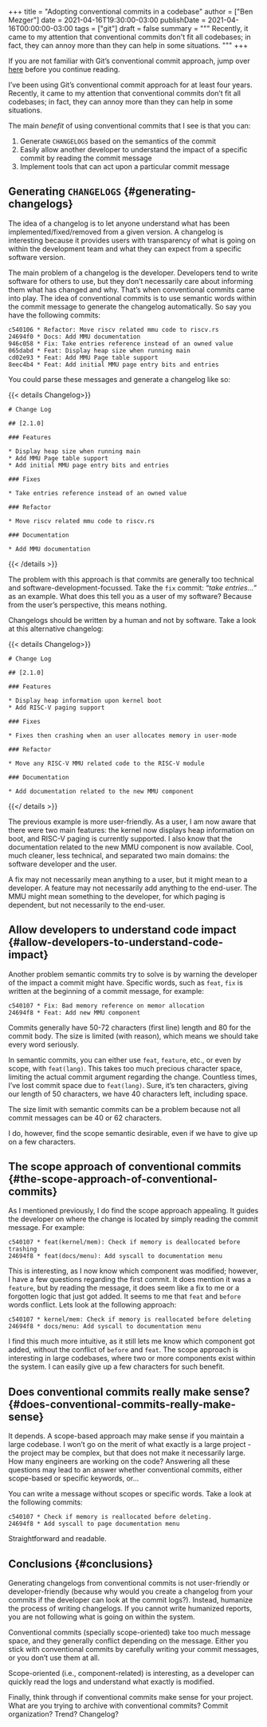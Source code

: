 +++
title = "Adopting conventional commits in a codebase"
author = ["Ben Mezger"]
date = 2021-04-16T19:30:00-03:00
publishDate = 2021-04-16T00:00:00-03:00
tags = ["git"]
draft = false
summary = """
Recently, it came to my attention that conventional commits don't fit all
codebases; in fact, they can annoy more than they can help in some situations.
"""
+++

If you are not familiar with Git&rsquo;s conventional commit approach, jump over [here](https://www.conventionalcommits.org/)
before you continue reading.

I&rsquo;ve been using Git&rsquo;s conventional commit approach for at least four years.
Recently, it came to my attention that conventional commits don&rsquo;t fit all
codebases; in fact, they can annoy more than they can help in some situations.

The main _benefit_ of using conventional commits that I see is that you can:

1.  Generate `CHANGELOGS` based on the semantics of the commit
2.  Easily allow another developer to understand the impact of a specific commit
    by reading the commit message
3.  Implement tools that can act upon a particular commit message

## Generating `CHANGELOGS` {#generating-changelogs}

The idea of a changelog is to let anyone understand what has been
implemented/fixed/removed from a given version. A changelog is interesting
because it provides users with transparency of what is going on within the
development team and what they can expect from a specific software version.

The main problem of a changelog is the developer. Developers tend to write
software for others to use, but they don&rsquo;t necessarily care about informing them
what has changed and why. That&rsquo;s when conventional commits came into play. The
idea of conventional commits is to use semantic words within the commit message
to generate the changelog automatically. So say you have the following commits:

```nil
c540106 * Refactor: Move riscv related mmu code to riscv.rs
24694f0 * Docs: Add MMU documentation
946c058 * Fix: Take entries reference instead of an owned value
065dabd * Feat: Display heap size when running main
cd02e93 * Feat: Add MMU Page table support
8eec4b4 * Feat: Add initial MMU page entry bits and entries
```

You could parse these messages and generate a changelog like so:

{{< details Changelog>}}

```text
# Change Log

## [2.1.0]

### Features

* Display heap size when running main
* Add MMU Page table support
* Add initial MMU page entry bits and entries

### Fixes

* Take entries reference instead of an owned value

### Refactor

* Move riscv related mmu code to riscv.rs

### Documentation

* Add MMU documentation
```

{{< /details >}}

The problem with this approach is that commits are generally too technical and
software-development-focussed. Take the `fix` commit: &ldquo;_take entries&#x2026;_&rdquo; as an
example. What does this tell you as a user of my software? Because from the
user&rsquo;s perspective, this means nothing.

Changelogs should be written by a human and not by software. Take a look at this
alternative changelog:

{{< details Changelog>}}

```text
# Change Log

## [2.1.0]

### Features

* Display heap information upon kernel boot
* Add RISC-V paging support

### Fixes

* Fixes then crashing when an user allocates memory in user-mode

### Refactor

* Move any RISC-V MMU related code to the RISC-V module

### Documentation

* Add documentation related to the new MMU component
```

{{</ details >}}

The previous example is more user-friendly. As a user, I am now aware that there
were two main features: the kernel now displays heap information on boot, and
RISC-V paging is currently supported. I also know that the documentation related
to the new MMU component is now available. Cool, much cleaner, less technical,
and separated two main domains: the software developer and the user.

A fix may not necessarily mean anything to a user, but it might mean to a
developer. A feature may not necessarily add anything to the end-user. The MMU
might mean something to the developer, for which paging is dependent, but not
necessarily to the end-user.

## Allow developers to understand code impact {#allow-developers-to-understand-code-impact}

Another problem semantic commits try to solve is by warning the developer of the
impact a commit might have. Specific words, such as `feat`, `fix` is written at
the beginning of a commit message, for example:

```text
c540107 * Fix: Bad memory reference on memor allocation
24694f8 * Feat: Add new MMU component
```

Commits generally have 50-72 characters (first line) length and 80 for the
commit body. The size is limited (with reason), which means we should take every
word seriously.

In semantic commits, you can either use `feat`, `feature`, etc., or even by
scope, with `feat(lang)`. This takes too much precious character space, limiting
the actual commit argument regarding the change. Countless times, I&rsquo;ve lost
commit space due to `feat(lang)`. Sure, it&rsquo;s ten characters, giving our length
of 50 characters, we have 40 characters left, including space.

The size limit with semantic commits can be a problem because not all commit
messages can be 40 or 62 characters.

I do, however, find the scope semantic desirable, even if we have to give
up on a few characters.

## The scope approach of conventional commits {#the-scope-approach-of-conventional-commits}

As I mentioned previously, I do find the scope approach appealing. It guides the
developer on where the change is located by simply reading the commit message.
For example:

```text
c540107 * feat(kernel/mem): Check if memory is deallocated before trashing
24694f8 * feat(docs/menu): Add syscall to documentation menu
```

This is interesting, as I now know which component was modified; however, I have
a few questions regarding the first commit. It does mention it was a `feature`,
but by reading the message, it does seem like a fix to me or a forgotten logic
that just got added. It seems to me that `feat` and `before` words conflict.
Lets look at the following approach:

```text
c540107 * kernel/mem: Check if memory is reallocated before deleting
24694f8 * docs/menu: Add syscall to documentation menu
```

I find this much more intuitive, as it still lets me know which component got
added, without the conflict of `before` and `feat`.
The scope approach is interesting in large codebases, where two or more
components exist within the system. I can easily give up a few characters for
such benefit.

## Does conventional commits really make sense? {#does-conventional-commits-really-make-sense}

It depends. A scope-based approach may make sense if you maintain a large
codebase. I won&rsquo;t go on the merit of what exactly is a large project - the
project may be complex, but that does not make it necessarily large. How many
engineers are working on the code? Answering all these questions may lead to an
answer whether conventional commits, either scope-based or specific keywords,
or&#x2026;

You can write a message without scopes or specific words. Take a look at the
following commits:

```text
c540107 * Check if memory is reallocated before deleting.
24694f8 * Add syscall to page documentation menu
```

Straightforward and readable.

## Conclusions {#conclusions}

Generating changelogs from conventional commits is not user-friendly or
developer-friendly (because why would you create a changelog from your commits
if the developer can look at the commit logs?). Instead, humanize the process of
writing changelogs. If you cannot write humanized reports, you are not following
what is going on within the system.

Conventional commits (specially scope-oriented) take too much message space, and
they generally conflict depending on the message. Either you stick with
conventional commits by carefully writing your commit messages, or you don&rsquo;t use
them at all.

Scope-oriented (i.e., component-related) is interesting, as a developer can
quickly read the logs and understand what exactly is modified.

Finally, think through if conventional commits make sense for your project. What
are you trying to archive with conventional commits? Commit organization? Trend?
Changelog?
